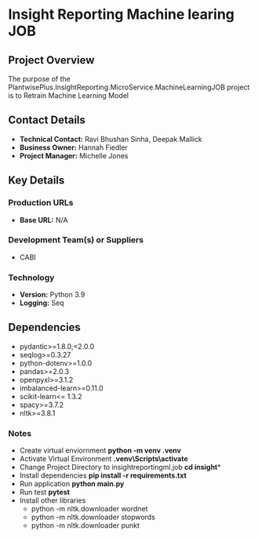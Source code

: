 # Insight Reporting Machine learing JOB
 
## Project Overview
The purpose of the PlantwisePlus.InsightReporting.MicroService.MachineLearningJOB project is to Retrain Machine Learning Model

## Contact Details
* **Technical Contact:** Ravi Bhushan Sinha, Deepak Mallick
* **Business Owner:** Hannah Fiedler
* **Project Manager:** Michelle Jones

## Key Details

### Production URLs
* **Base URL:** N/A

### Development Team(s) or Suppliers
* CABI

### Technology
* **Version:** Python 3.9
* **Logging:** Seq

## Dependencies
* pydantic>=1.8.0,<2.0.0
* seqlog>=0.3.27
* python-dotenv>=1.0.0
* pandas>=2.0.3
* openpyxl>=3.1.2
* imbalanced-learn>=0.11.0
* scikit-learn<= 1.3.2
* spacy>=3.7.2
* nltk>=3.8.1

### Notes
* Create virtual enviornment 
**python -m venv .venv**
* Activate Virtual Environment
**.venv\Scripts\activate**
* Change Project Directory to insightreportingml.job
**cd insight***
* Install dependencies
**pip install -r requirements.txt**
* Run application
**python main.py**
* Run test
**pytest**
* Install other libraries
  * python -m nltk.downloader wordnet
  * python -m nltk.downloader stopwords
  * python -m nltk.downloader punkt
